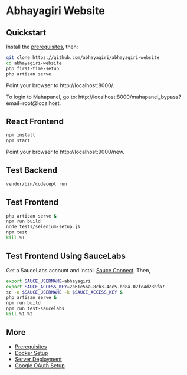 # Abhayagiri Website

## Quickstart

Install the [prerequisites](docs/prerequisites.md), then:

```sh
git clone https://github.com/abhayagiri/abhayagiri-website
cd abhayagiri-website
php first-time-setup
php artisan serve
```

Point your browser to http://localhost:8000/.

To login to Mahapanel, go to: http://localhost:8000/mahapanel_bypass?email=root@localhost.

## React Frontend

```sh
npm install
npm start
```

Point your browser to http://localhost:9000/new.

## Test Backend

```sh
vendor/bin/codecept run
```

## Test Frontend

```sh
php artisan serve &
npm run build
node tests/selenium-setup.js
npm test
kill %1
```

## Test Frontend Using SauceLabs

Get a SauceLabs account and install [Sauce Connect](https://wiki.saucelabs.com/display/DOCS/Sauce+Connect+Proxy). Then,

```sh
export SAUCE_USERNAME=abhayagiri
export SAUCE_ACCESS_KEY=2b61e56a-8cb3-4ee5-bd8a-02fe4d28bfa7
sc -u $SAUCE_USERNAME -k $SAUCE_ACCESS_KEY &
php artisan serve &
npm run build
npm run test-saucelabs
kill %1 %2
```

## More

- [Prerequisites](docs/prerequisites.md)
- [Docker Setup](docs/docker.md)
- [Server Deployment](docs/deploy.md)
- [Google OAuth Setup](docs/google-oauth.md)
